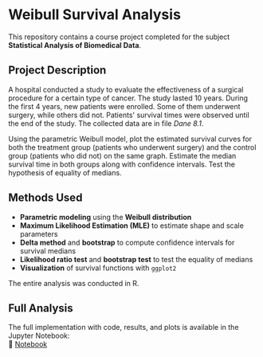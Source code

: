 # Weibull Survival Analysis

This repository contains a course project completed for the subject **Statistical Analysis of Biomedical Data**.

## Project Description

A hospital conducted a study to evaluate the effectiveness of a surgical procedure for a certain type of cancer. The study lasted 10 years. During the first 4 years, new patients were enrolled. Some of them underwent surgery, while others did not. Patients' survival times were observed until the end of the study. The collected data are in file *Dane 8.1*.  

Using the parametric Weibull model, plot the estimated survival curves for both the treatment group (patients who underwent surgery) and the control group (patients who did not) on the same graph. Estimate the median survival time in both groups along with confidence intervals. Test the hypothesis of equality of medians.

## Methods Used

- **Parametric modeling** using the **Weibull distribution**
- **Maximum Likelihood Estimation (MLE)** to estimate shape and scale parameters
- **Delta method** and **bootstrap** to compute confidence intervals for survival medians
- **Likelihood ratio test** and **bootstrap test** to test the equality of medians
- **Visualization** of survival functions with `ggplot2`

The entire analysis was conducted in R.

## Full Analysis

The full implementation with code, results, and plots is available in the Jupyter Notebook:  
📓 [Notebook](project_en.ipynb)
